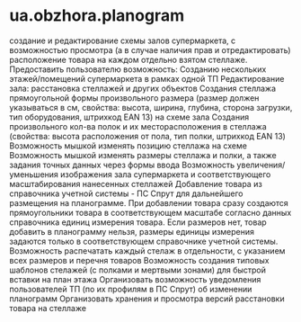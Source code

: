 # ua.obzhora.planogram
создание и редактирование схемы залов супермаркета, с возможностью просмотра (а в случае наличия прав и отредактировать) расположение товара на каждом отдельно взятом стеллаже. Предоставить пользователю возможность: Созданию нескольких этажей/помещений супермаркета в рамках одной ТП Редактирование зала: расстановка стеллажей и других объектов Создания стеллажа прямоугольной формы произвольного размера (размер должен указываться в см, свойства: высота, ширина, глубина, сторона загрузки, тип оборудования, штрихкод EAN 13) на схеме зала Создания произвольного кол-ва полок и их месторасположения в стеллажа (свойства: высота расположения от пола, тип полки, штрихкод EAN 13) Возможность мышкой изменять позицию стеллажа на схеме Возможность мышкой изменять размеры стеллажа и полки, а также задания точных данных через формы ввода Возможность увеличения/уменьшения изображения зала супермаркета и соответствующего масштабирования нанесенных стеллажей Добавление товара из справочника учетной системы - ПС Спрут для дальнейшего размещения на планограмме. При добавлении товара сразу создаются прямоугольники товара в соответствующем масштабе согласно данных справочника единиц измерения товара. Если размеров нет, товар добавить в планограмму нельзя, размеры единицы измерения задаются только в соответствующем справочнике учетной системы. Возможность распечатать каждый стелаж в отдельности, с указанием всех размеров и перечня товаров Возможность создания типовых шаблонов стелажей (с полками и мертвыми зонами) для быстрой вставки на план этажа Организовать возможность уведомления пользователей ТП (по их профилям в ПС Спрут) об изменении планограмм Организовать хранения и просмотра версий расстановки товара на стеллаже
